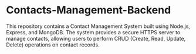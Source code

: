 # Contacts-Management-Backend
This repository contains a Contact Management System built using Node.js, Express, and MongoDB. The system provides a secure HTTPS server to manage contacts, allowing users to perform CRUD (Create, Read, Update, Delete) operations on contact records.
